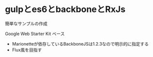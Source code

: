 # gulpとes6とbackboneとRxJs
簡単なサンプルの作成

Google Web Starter Kit ベース

* Marionetteが依存しているBackboneJSは1.2.3なので明示的に指定する
* Flux風を目指す
